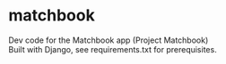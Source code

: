 # matchbook
Dev code for the Matchbook app (Project Matchbook)  
Built with Django, see requirements.txt for prerequisites.  
